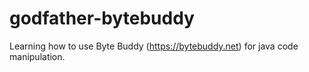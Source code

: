 # godfather-bytebuddy

Learning how to use Byte Buddy (https://bytebuddy.net) for java code manipulation.

